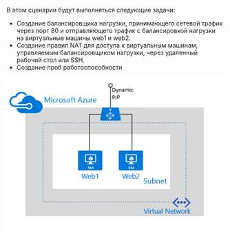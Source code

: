 В этом сценарии будут выполняться следующие задачи:

* Создание балансировщика нагрузки, принимающего сетевой трафик через порт 80 и отправляющего трафик с балансировкой нагрузки на виртуальные машины web1 и web2.
* Создание правил NAT для доступа к виртуальным машинам, управляемым балансировщиком нагрузки, через удаленный рабочий стол или SSH.
* Создание проб работоспособности

![Сценарий использования балансировщика нагрузки](./media/load-balancer-get-started-internet-scenario-include/scenario-classic.png)

<!---HONumber=AcomDC_0914_2016-->